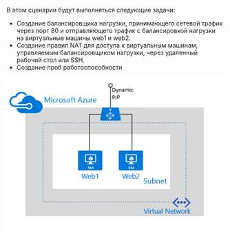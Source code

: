 В этом сценарии будут выполняться следующие задачи:

* Создание балансировщика нагрузки, принимающего сетевой трафик через порт 80 и отправляющего трафик с балансировкой нагрузки на виртуальные машины web1 и web2.
* Создание правил NAT для доступа к виртуальным машинам, управляемым балансировщиком нагрузки, через удаленный рабочий стол или SSH.
* Создание проб работоспособности

![Сценарий использования балансировщика нагрузки](./media/load-balancer-get-started-internet-scenario-include/scenario-classic.png)

<!---HONumber=AcomDC_0914_2016-->